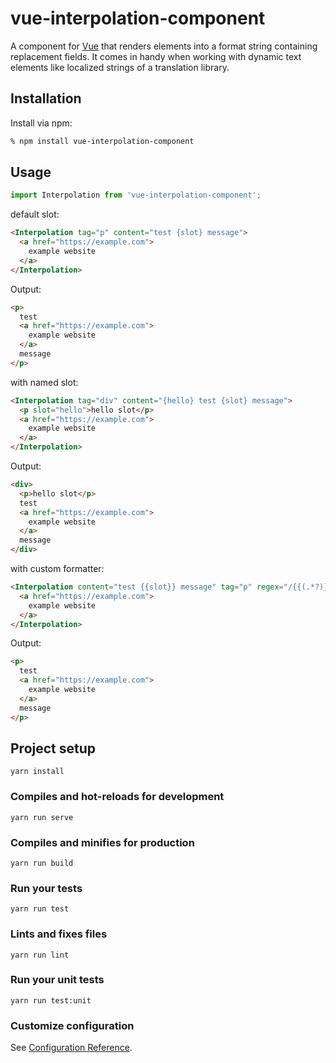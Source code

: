 # vue-interpolation-component

A component for [Vue][1] that renders elements into a format string containing replacement fields. It comes in handy when working with dynamic text elements like localized strings of a translation library.

## Installation

Install via npm:

```bash
% npm install vue-interpolation-component
```

## Usage

```javascript
import Interpolation from 'vue-interpolation-component';
```

default slot:

```html
<Interpolation tag="p" content="test {slot} message">
  <a href="https://example.com">
    example website
  </a>
</Interpolation>
```

Output:

```html
<p>
  test
  <a href="https://example.com">
    example website
  </a>
  message
</p>
```

with named slot:

```html
<Interpolation tag="div" content="{hello} test {slot} message">
  <p slot="hello">hello slot</p>
  <a href="https://example.com">
    example website
  </a>
</Interpolation>
```

Output:

```html
<div>
  <p>hello slot</p>
  test
  <a href="https://example.com">
    example website
  </a>
  message
</div>
```

with custom formatter:

```html
<Interpolation content="test {{slot}} message" tag="p" regex="/{{(.*?)}}/g">
  <a href="https://example.com">
    example website
  </a>
</Interpolation>
```

Output:

```html
<p>
  test
  <a href="https://example.com">
    example website
  </a>
  message
</p>
```

## Project setup

```
yarn install
```

### Compiles and hot-reloads for development

```
yarn run serve
```

### Compiles and minifies for production

```
yarn run build
```

### Run your tests

```
yarn run test
```

### Lints and fixes files

```
yarn run lint
```

### Run your unit tests

```
yarn run test:unit
```

### Customize configuration

See [Configuration Reference](https://cli.vuejs.org/config/).

[1]: https://vuejs.org
